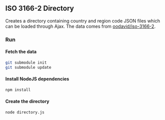 ## ISO 3166-2 Directory ##

Creates a directory containing country and region code JSON files which can be loaded through Ajax.
The data comes from [oodavid/iso-3166-2](https://github.com/oodavid/iso-3166-2).

### Run ###

#### Fetch the data ####
```bash
git submodule init
git submodule update
```
#### Install NodeJS dependencies ####
```bash
npm install
```
#### Create the directory ####
```bash
node directory.js
```
